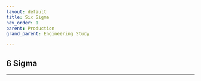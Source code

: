 ```yaml
---
layout: default
title: Six Sigma
nav_order: 1
parent: Production
grand_parent: Engineering Study

---
```


## 6 Sigma

---
